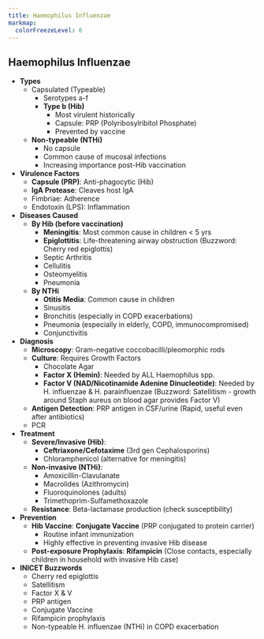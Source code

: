 ```yaml
---
title: Haemophilus Influenzae
markmap:
  colorFreezeLevel: 6
---
```


## Haemophilus Influenzae

- **Types**
  - Capsulated (Typeable)
    - Serotypes a-f
    - **Type b (Hib)**
      - Most virulent historically
      - Capsule: PRP (Polyribosylribitol Phosphate)
      - Prevented by vaccine
  - **Non-typeable (NTHi)**
    - No capsule
    - Common cause of mucosal infections
    - Increasing importance post-Hib vaccination
- **Virulence Factors**
  - **Capsule (PRP)**: Anti-phagocytic (Hib)
  - **IgA Protease**: Cleaves host IgA
  - Fimbriae: Adherence
  - Endotoxin (LPS): Inflammation
- **Diseases Caused**
  - **By Hib (before vaccination)**
    - **Meningitis**: Most common cause in children < 5 yrs
    - **Epiglottitis**: Life-threatening airway obstruction (Buzzword: Cherry red epiglottis)
    - Septic Arthritis
    - Cellulitis
    - Osteomyelitis
    - Pneumonia
  - **By NTHi**
    - **Otitis Media**: Common cause in children
    - Sinusitis
    - Bronchitis (especially in COPD exacerbations)
    - Pneumonia (especially in elderly, COPD, immunocompromised)
    - Conjunctivitis
- **Diagnosis**
  - **Microscopy**: Gram-negative coccobacilli/pleomorphic rods
  - **Culture**: Requires Growth Factors
    - Chocolate Agar
    - **Factor X (Hemin)**: Needed by ALL Haemophilus spp.
    - **Factor V (NAD/Nicotinamide Adenine Dinucleotide)**: Needed by H. influenzae & H. parainfluenzae (Buzzword: Satellitism - growth around Staph aureus on blood agar provides Factor V)
  - **Antigen Detection**: PRP antigen in CSF/urine (Rapid, useful even after antibiotics)
  - PCR
- **Treatment**
  - **Severe/Invasive (Hib)**:
    - **Ceftriaxone/Cefotaxime** (3rd gen Cephalosporins)
    - Chloramphenicol (alternative for meningitis)
  - **Non-invasive (NTHi)**:
    - Amoxicillin-Clavulanate
    - Macrolides (Azithromycin)
    - Fluoroquinolones (adults)
    - Trimethoprim-Sulfamethoxazole
  - **Resistance**: Beta-lactamase production (check susceptibility)
- **Prevention**
  - **Hib Vaccine**: **Conjugate Vaccine** (PRP conjugated to protein carrier)
    - Routine infant immunization
    - Highly effective in preventing invasive Hib disease
  - **Post-exposure Prophylaxis**: **Rifampicin** (Close contacts, especially children in household with invasive Hib case)
- **INICET Buzzwords**
  - Cherry red epiglottis
  - Satellitism
  - Factor X & V
  - PRP antigen
  - Conjugate Vaccine
  - Rifampicin prophylaxis
  - Non-typeable H. influenzae (NTHi) in COPD exacerbation

